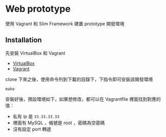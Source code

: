 Web prototype
============

使用 Vagrant 和 Slim Framework 建置 prototype 開發環境

Installation
------------

先安裝 VirtualBox 和 Vagrant

- [VirtualBox](https://www.virtualbox.org/)
- [Vagrant](https://www.vagrantup.com/)

clone 下來之後，使用命令列到下載的目錄下，下指令即可安裝該開發環境

    make

安裝好後，預設環境如下，如果想修改，都可以在 Vagrantfile 裡面找到對應的值：

- 私有 ip 是 `33.33.33.33`
- 裡面有 MySQL ，帳號是 root ，密碼為空密碼
- 沒有設定 port 轉遞
